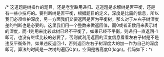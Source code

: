 /*  这道题是树操作的题目，还是老套路用递归。这道题是求解树是否平衡，还是有一些小技巧的。要判断树是否平衡，根据题目的定义，深度是比需的信息，所以我们必须维护深度，另一方面我们又要返回是否为平衡树，那么对于左右子树深度差的判断也是必要的。这里我们用一个整数来做返回值，而0或者正数用来表示树的深度，而-1则用来比较此树已经不平衡了，如果已经不平衡，则递归一直返回-1即可，也没有继续比较的必要了，否则就利用返回的深度信息看看左右子树是不是违反平衡条件，如果违反返回-1，否则返回左右子树深度大的加一作为自己的深度即可。算法的时间是一次树的遍历O(n)，空间是栈高度O(logn)。代码如下：*/